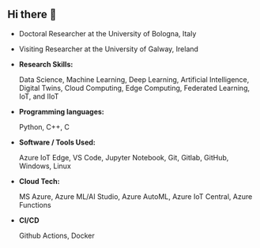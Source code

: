 ## Hi there 👋

- Doctoral Researcher at the University of Bologna, Italy

- Visiting Researcher at the University of Galway, Ireland

- **Research Skills:**
  
  Data Science, Machine Learning, Deep Learning, Artificial Intelligence, Digital Twins, Cloud Computing, Edge Computing, Federated Learning, IoT, and IIoT
     
- **Programming languages:**
  
  Python, C++, C

- **Software / Tools Used:**

  Azure IoT Edge, VS Code, Jupyter Notebook, Git, Gitlab, GitHub, Windows, Linux

- **Cloud Tech:**

  MS Azure, Azure ML/AI Studio, Azure AutoML, Azure IoT Central, Azure Functions

- **CI/CD**

  Github Actions, Docker
<!--
**Azaz-farooq/Azaz-farooq** is a ✨ _special_ ✨ repository because its `README.md` (this file) appears on your GitHub profile.

Here are some ideas to get you started:






-->
